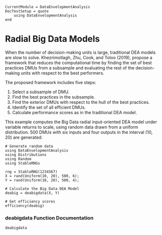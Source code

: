 ```@meta
CurrentModule = DataEnvelopmentAnalysis
DocTestSetup = quote
    using DataEnvelopmentAnalysis
end
```

# Radial Big Data Models

When the number of decision-making units is large, traditional DEA models are slow to solve. Khezrimotlagh, Zhu, Cook, and Toloo (2019), propose a framework that reduces the computational time by finding the set of best practices DMUs from a subsample and evaluating the rest of the decision-making units with respect to the best performers.

The proposed framework includes five steps:
1. Select a subsample of DMU.
2. Find the best practices in the subsample.
3. Find the exterior DMUs with respect to the hull of the best practices.
4. Identify the set of all efficient DMUs.
5. Calculate performance scores as in the traditional DEA model.

This example computes the Big Data radial input-oriented DEA model under variable returns to scale, using random data drawn from a uniform distribution. 500 DMUs with six inputs and four outputs in the interval (10, 20) are generated:
```@example radialbigdata
# Generate random data
using DataEnvelopmentAnalysis
using Distributions
using Random
using StableRNGs

rng = StableRNG(1234567)
X = rand(Uniform(10, 20), 500, 6);
Y = rand(Uniform(10, 20), 500, 4);

# Calculate the Big Data DEA Model
deabig = deabigdata(X, Y)

# Get efficiency scores
efficiency(deabig)
```

### deabigdata Function Documentation

```@docs
deabigdata
```
